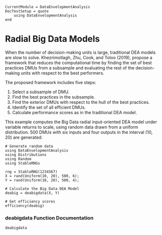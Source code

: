 ```@meta
CurrentModule = DataEnvelopmentAnalysis
DocTestSetup = quote
    using DataEnvelopmentAnalysis
end
```

# Radial Big Data Models

When the number of decision-making units is large, traditional DEA models are slow to solve. Khezrimotlagh, Zhu, Cook, and Toloo (2019), propose a framework that reduces the computational time by finding the set of best practices DMUs from a subsample and evaluating the rest of the decision-making units with respect to the best performers.

The proposed framework includes five steps:
1. Select a subsample of DMU.
2. Find the best practices in the subsample.
3. Find the exterior DMUs with respect to the hull of the best practices.
4. Identify the set of all efficient DMUs.
5. Calculate performance scores as in the traditional DEA model.

This example computes the Big Data radial input-oriented DEA model under variable returns to scale, using random data drawn from a uniform distribution. 500 DMUs with six inputs and four outputs in the interval (10, 20) are generated:
```@example radialbigdata
# Generate random data
using DataEnvelopmentAnalysis
using Distributions
using Random
using StableRNGs

rng = StableRNG(1234567)
X = rand(Uniform(10, 20), 500, 6);
Y = rand(Uniform(10, 20), 500, 4);

# Calculate the Big Data DEA Model
deabig = deabigdata(X, Y)

# Get efficiency scores
efficiency(deabig)
```

### deabigdata Function Documentation

```@docs
deabigdata
```
